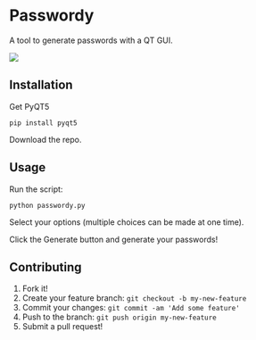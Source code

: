 # Passwordy

A tool to generate passwords with a QT GUI.

![](https://gitlab.com/PyQT/passwordy/raw/master/passwordy_screenshot.png)

## Installation

Get PyQT5

    pip install pyqt5

Download the repo.

## Usage

Run the script:

    python passwordy.py

Select your options (multiple choices can be made at one time).

Click the Generate button and generate your passwords!

## Contributing
1. Fork it!
2. Create your feature branch: `git checkout -b my-new-feature`
3. Commit your changes: `git commit -am 'Add some feature'`
4. Push to the branch: `git push origin my-new-feature`
5. Submit a pull request!


